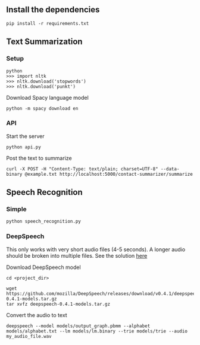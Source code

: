 ## Install the dependencies
```
pip install -r requirements.txt
```

## Text Summarization

### Setup

```
python
>>> import nltk
>>> nltk.download('stopwords')
>>> nltk.download('punkt')
```

Download Spacy language model
```
python -m spacy download en
```

### API

Start the server
```
python api.py
```

Post the text to summarize
```
curl -X POST -H "Content-Type: text/plain; charset=UTF-8" --data-binary @example.txt http://localhost:5000/contact-summarizer/summarize
```

## Speech Recognition

### Simple
```
python speech_recognition.py
```

### DeepSpeech
This only works with very short audio files (4-5 seconds). A longer audio should be broken into multiple files. See the solution [here](https://discourse.mozilla.org/t/longer-audio-files-with-deep-speech/22784)

Download DeepSpeech model
```
cd <project_dir>

wget https://github.com/mozilla/DeepSpeech/releases/download/v0.4.1/deepspeech-0.4.1-models.tar.gz
tar xvfz deepspeech-0.4.1-models.tar.gz
```

Convert the audio to text
```
deepspeech --model models/output_graph.pbmm --alphabet models/alphabet.txt --lm models/lm.binary --trie models/trie --audio my_audio_file.wav
```

